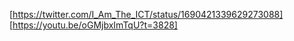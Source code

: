 [https://twitter.com/I_Am_The_ICT/status/1690421339629273088]   
[https://youtu.be/oGMjbxImTqU?t=3828]  

